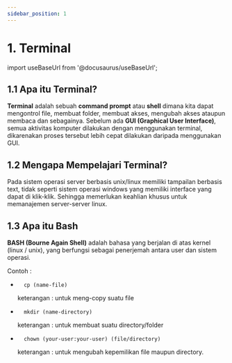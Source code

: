 ```yaml
---
sidebar_position: 1
---
```


# 1. Terminal

import useBaseUrl from '@docusaurus/useBaseUrl';

## 1.1 Apa itu Terminal?

**Terminal** adalah sebuah **command prompt** atau **shell** dimana kita dapat mengontrol file, membuat folder, membuat akses, mengubah akses ataupun membaca dan sebagainya.
Sebelum ada **GUI (Graphical User Interface)**, semua aktivitas komputer dilakukan dengan menggunakan terminal, dikarenakan proses tersebut lebih cepat dilakukan daripada menggunakan GUI.

## 1.2 Mengapa Mempelajari Terminal?

Pada sistem operasi server berbasis unix/linux memiliki tampailan berbasis text, tidak seperti sistem operasi windows yang memiliki interface yang dapat di klik-klik. Sehingga memerlukan keahlian khusus untuk memanajemen server-server linux.

## 1.3 Apa itu Bash

**BASH (Bourne Again Shell)** adalah bahasa yang berjalan di atas kernel (linux / unix), yang berfungsi sebagai penerjemah antara user dan sistem operasi.

Contoh :

- ```shell
    cp (name-file)
  ```

  keterangan : untuk meng-copy suatu file

- ```shell
    mkdir (name-directory)
  ```

  keterangan : untuk membuat suatu directory/folder

- ```shell
    chown (your-user:your-user) (file/directory)
  ```
  keterangan : untuk mengubah kepemilikan file maupun directory.
